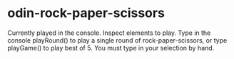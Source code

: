 # odin-rock-paper-scissors
Currently played in the console. Inspect elements to play.
Type in the console playRound() to play a single round of rock-paper-scissors, or type playGame() to play best of 5. 
You must type in your selection by hand. 

